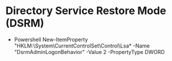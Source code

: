 # Directory Service Restore Mode (DSRM)

 - Powershell New-ItemProperty "HKLM:\System\CurrentControlSet\Control\Lsa\* -Name "DsrmAdminLogonBehavior" -Value 2 -PropertyType DWORD
